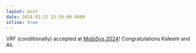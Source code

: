 ```yaml
---
layout: post
date: 2024-03-22 15:59:00-0400
inline: true
---
```


VRF (conditionally) accepted at [MobiSys 2024](https://www.sigmobile.org/mobisys/2024/)! Congratulations Kaleem and Ali.